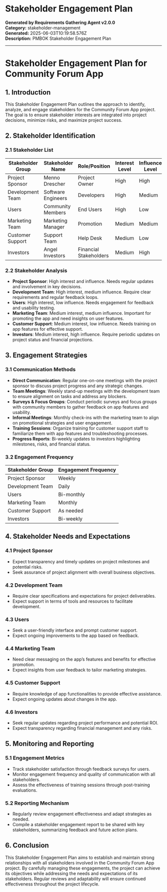 # Stakeholder Engagement Plan

**Generated by Requirements Gathering Agent v2.0.0**  
**Category:** stakeholder-management  
**Generated:** 2025-06-03T10:19:58.576Z  
**Description:** PMBOK Stakeholder Engagement Plan

---

# Stakeholder Engagement Plan for Community Forum App

## 1. Introduction
This Stakeholder Engagement Plan outlines the approach to identify, analyze, and engage stakeholders for the Community Forum App project. The goal is to ensure stakeholder interests are integrated into project decisions, minimize risks, and maximize project success.

## 2. Stakeholder Identification
### 2.1 Stakeholder List
| Stakeholder Group | Stakeholder Name | Role/Position | Interest Level | Influence Level | Engagement Strategy |
|-------------------|------------------|---------------|----------------|-----------------|---------------------|
| Project Sponsor    | Menno Drescher   | Project Owner | High           | High            | Direct Communication  |
| Development Team   | Software Engineers| Developers     | High           | Medium          | Regular Updates      |
| Users              | Community Members | End Users      | High           | Low             | Surveys, Focus Groups |
| Marketing Team     | Marketing Manager | Promotion       | Medium         | Medium          | Informal Meetings    |
| Customer Support    | Support Team     | Help Desk       | Medium         | Low             | Training Sessions     |
| Investors          | Angel Investors   | Financial Stakeholders | Medium | High            | Progress Reports     |

### 2.2 Stakeholder Analysis
- **Project Sponsor**: High interest and influence. Needs regular updates and involvement in key decisions.
- **Development Team**: High interest, medium influence. Require clear requirements and regular feedback loops.
- **Users**: High interest, low influence. Needs engagement for feedback and usability testing.
- **Marketing Team**: Medium interest, medium influence. Important for promoting the app and need insights on user features.
- **Customer Support**: Medium interest, low influence. Needs training on app features for effective support.
- **Investors**: Medium interest, high influence. Require periodic updates on project status and financial projections.

## 3. Engagement Strategies
### 3.1 Communication Methods
- **Direct Communication**: Regular one-on-one meetings with the project sponsor to discuss project progress and any strategic changes.
- **Team Meetings**: Weekly stand-up meetings with the development team to ensure alignment on tasks and address any blockers.
- **Surveys & Focus Groups**: Conduct periodic surveys and focus groups with community members to gather feedback on app features and usability.
- **Informal Meetings**: Monthly check-ins with the marketing team to align on promotional strategies and user engagement.
- **Training Sessions**: Organize training for customer support staff to familiarize them with app features and troubleshooting processes.
- **Progress Reports**: Bi-weekly updates to investors highlighting milestones, risks, and financial status.

### 3.2 Engagement Frequency
| Stakeholder Group | Engagement Frequency |
|-------------------|---------------------|
| Project Sponsor    | Weekly              |
| Development Team   | Daily               |
| Users              | Bi-monthly          |
| Marketing Team     | Monthly             |
| Customer Support    | As needed           |
| Investors          | Bi-weekly           |

## 4. Stakeholder Needs and Expectations
### 4.1 Project Sponsor
- Expect transparency and timely updates on project milestones and potential risks.
- Seek assurance of project alignment with overall business objectives.

### 4.2 Development Team
- Require clear specifications and expectations for project deliverables.
- Expect support in terms of tools and resources to facilitate development.

### 4.3 Users
- Seek a user-friendly interface and prompt customer support.
- Expect ongoing improvements to the app based on feedback.

### 4.4 Marketing Team
- Need clear messaging on the app’s features and benefits for effective promotion.
- Expect insights from user feedback to tailor marketing strategies.

### 4.5 Customer Support
- Require knowledge of app functionalities to provide effective assistance.
- Expect ongoing updates about changes in the app.

### 4.6 Investors
- Seek regular updates regarding project performance and potential ROI.
- Expect transparency regarding financial management and any risks.

## 5. Monitoring and Reporting
### 5.1 Engagement Metrics
- Track stakeholder satisfaction through feedback surveys for users.
- Monitor engagement frequency and quality of communication with all stakeholders.
- Assess the effectiveness of training sessions through post-training evaluations.

### 5.2 Reporting Mechanism
- Regularly review engagement effectiveness and adapt strategies as needed.
- Compile a stakeholder engagement report to be shared with key stakeholders, summarizing feedback and future action plans.

## 6. Conclusion
This Stakeholder Engagement Plan aims to establish and maintain strong relationships with all stakeholders involved in the Community Forum App project. By carefully managing these engagements, the project can achieve its objectives while addressing the needs and expectations of its stakeholders. Regular reviews and adaptability will ensure continued effectiveness throughout the project lifecycle.